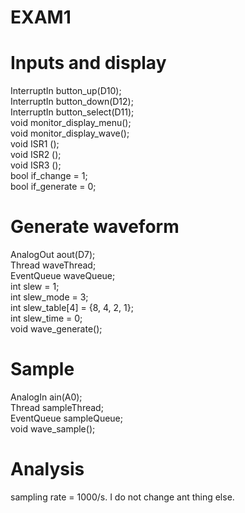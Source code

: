 # EXAM1
# Inputs and display

  InterruptIn button_up(D10);\
  InterruptIn button_down(D12);\
  InterruptIn button_select(D11);\
  void monitor_display_menu();\
  void monitor_display_wave();\
  void ISR1 ();\
  void ISR2 ();\
  void ISR3 ();\
  bool if_change = 1;\
  bool if_generate = 0;

# Generate waveform

  AnalogOut aout(D7);\
  Thread waveThread;\
  EventQueue waveQueue;\
  int slew = 1;\
  int slew_mode = 3;\
  int slew_table[4] = {8, 4, 2, 1};\
  int slew_time = 0;\
  void wave_generate();
  
# Sample

  AnalogIn ain(A0);\
  Thread sampleThread;\
  EventQueue sampleQueue;\
  void wave_sample();
  
# Analysis
  sampling rate = 1000/s.
  I do not change ant thing else.
  
  

